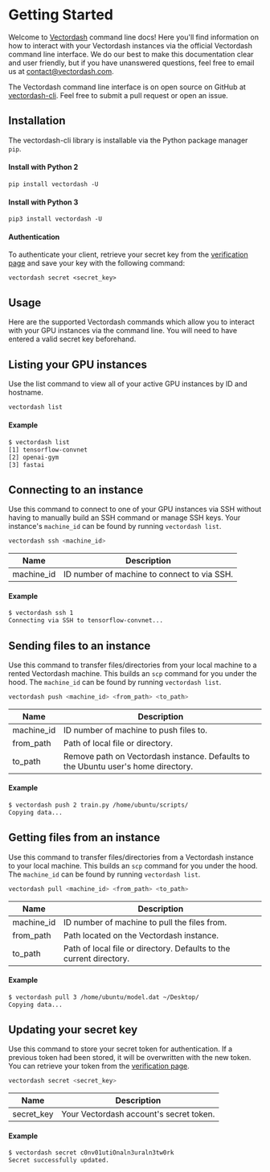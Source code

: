 # Getting Started

Welcome to [Vectordash](https://vectordash.com/) command line docs! Here you'll find information on how to interact with your Vectordash instances via the official Vectordash command line interface. We do our best to make this documentation clear and user friendly, but if you have unanswered questions, feel free to email us at [contact@vectordash.com](mailto:contact@vectordash.com).


The Vectordash command line interface is on open source on GitHub at [vectordash-cli](https://github.com/Vectordash/vectordash-cli). Feel free to submit a pull request or open an issue.


## Installation

The vectordash-cli library is installable via the Python package manager `pip`.


#### Install with Python 2
`pip install vectordash -U`


#### Install with Python 3
`pip3 install vectordash -U`


#### Authentication
To authenticate your client, retrieve your secret key from the [verification page](https://vectordash.com/edit/verification/) and save your key with the following command:

`vectordash secret <secret_key>`


## Usage
Here are the supported Vectordash commands which allow you to interact with your GPU instances via the command line. You will need to have entered a valid secret key beforehand.


## Listing your GPU instances
Use the list command to view all of your active GPU instances by ID and hostname.

```bash
vectordash list
```
#### Example
```bash
$ vectordash list
[1] tensorflow-convnet
[2] openai-gym
[3] fastai
```

## Connecting to an instance
Use this command to connect to one of your GPU instances via SSH without having to manually build an SSH command
or manage SSH keys.
Your instance's  `machine_id` can be found by running `vectordash list`.

```bash
vectordash ssh <machine_id>
```

| Name | Description |
| --------------- | ----------- |
| machine_id | ID number of machine to connect to via SSH. |




#### Example
```bash
$ vectordash ssh 1
Connecting via SSH to tensorflow-convnet...
```


## Sending files to an instance

Use this command to transfer files/directories from your local machine to a rented Vectordash machine. This builds an `scp` command for you under the hood. The `machine_id` can be found by running `vectordash list`.

```bash
vectordash push <machine_id> <from_path> <to_path>
```

| Name | Description |
| --------------- | ----------- |
| machine_id | ID number of machine to push files to. |
| from_path | Path of local file or directory. |
| to_path | Remove path on Vectordash instance. Defaults to the Ubuntu user's home directory. |


#### Example
```bash
$ vectordash push 2 train.py /home/ubuntu/scripts/
Copying data...
```



## Getting files from an instance

Use this command to transfer files/directories from a Vectordash instance to your local machine. This builds an `scp` command for you under the hood. The `machine_id` can be found by running `vectordash list`.

```bash
vectordash pull <machine_id> <from_path> <to_path>
```

| Name | Description |
| --------------- | ----------- |
| machine_id | ID number of machine to pull the files from. |
| from_path | Path located on the Vectordash instance. |
| to_path | Path of local file or directory. Defaults to the current directory. |




#### Example
```bash
$ vectordash pull 3 /home/ubuntu/model.dat ~/Desktop/
Copying data...
```

## Updating your secret key

Use this command to store your secret token for authentication.
If a previous token had been stored, it will be overwritten with the new token.
You can retrieve your token from the [verification page](https://vectordash.com/edit/verification/).

```bash
vectordash secret <secret_key>
```

| Name | Description |
| --------------- | ------- |
| secret_key | Your Vectordash account's secret token. |




#### Example
```bash
$ vectordash secret c0nv01utiOnaln3uraln3tw0rk
Secret successfully updated.
```
